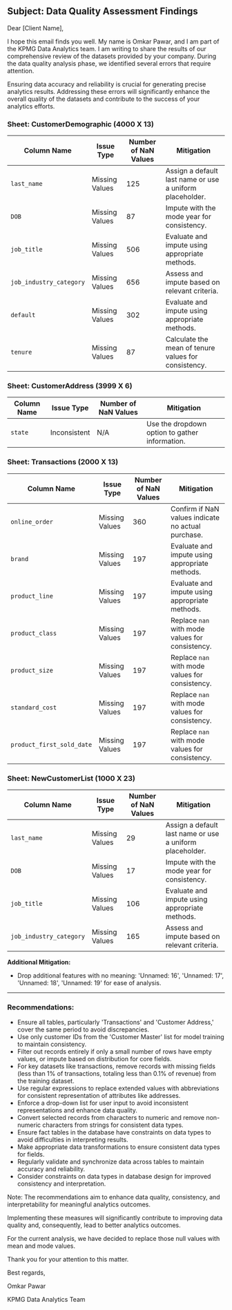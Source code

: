 ## Subject: Data Quality Assessment Findings

Dear [Client Name],

I hope this email finds you well. My name is Omkar Pawar, and I am part of the KPMG Data Analytics team. I am writing to share the results of our comprehensive review of the datasets provided by your company. During the data quality analysis phase, we identified several errors that require attention.

Ensuring data accuracy and reliability is crucial for generating precise analytics results. Addressing these errors will significantly enhance the overall quality of the datasets and contribute to the success of your analytics efforts.

### Sheet: CustomerDemographic (4000 X 13)

| Column Name                 | Issue Type       | Number of NaN Values | Mitigation                                               |
|-----------------------------|------------------|----------------------|----------------------------------------------------------|
| `last_name`                 | Missing Values   | 125                  | Assign a default last name or use a uniform placeholder.  |
| `DOB`                       | Missing Values   | 87                   | Impute with the mode year for consistency.                |
| `job_title`                 | Missing Values   | 506                  | Evaluate and impute using appropriate methods.            |
| `job_industry_category`     | Missing Values   | 656                  | Assess and impute based on relevant criteria.             |
| `default`                   | Missing Values   | 302                  | Evaluate and impute using appropriate methods.            |
| `tenure`                    | Missing Values   | 87                   | Calculate the mean of tenure values for consistency.       |

### Sheet: CustomerAddress (3999 X 6)

| Column Name                 | Issue Type       | Number of NaN Values | Mitigation                                               |
|-----------------------------|------------------|----------------------|----------------------------------------------------------|
| `state`                     | Inconsistent     | N/A                  | Use the dropdown option to gather information.             |

### Sheet: Transactions (2000 X 13)

| Column Name                 | Issue Type       | Number of NaN Values | Mitigation                                               |
|-----------------------------|------------------|----------------------|----------------------------------------------------------|
| `online_order`              | Missing Values   | 360                  | Confirm if NaN values indicate no actual purchase.        |
| `brand`                     | Missing Values   | 197                  | Evaluate and impute using appropriate methods.            |
| `product_line`              | Missing Values   | 197                  | Evaluate and impute using appropriate methods.            |
| `product_class`             | Missing Values   | 197                  | Replace `nan` with mode values for consistency.           |
| `product_size`              | Missing Values   | 197                  | Replace `nan` with mode values for consistency.           |
| `standard_cost`             | Missing Values   | 197                  | Replace `nan` with mode values for consistency.           |
| `product_first_sold_date`   | Missing Values   | 197                  | Replace `nan` with mode values for consistency.           |

### Sheet: NewCustomerList (1000 X 23)

| Column Name                 | Issue Type       | Number of NaN Values | Mitigation                                               |
|-----------------------------|------------------|----------------------|----------------------------------------------------------|
| `last_name`                 | Missing Values   | 29                   | Assign a default last name or use a uniform placeholder.  |
| `DOB`                       | Missing Values   | 17                   | Impute with the mode year for consistency.                |
| `job_title`                 | Missing Values   | 106                  | Evaluate and impute using appropriate methods.            |
| `job_industry_category`     | Missing Values   | 165                  | Assess and impute based on relevant criteria.             |

**Additional Mitigation:**
- Drop additional features with no meaning: 'Unnamed: 16', 'Unnamed: 17', 'Unnamed: 18', 'Unnamed: 19' for ease of analysis.

---------

### Recommendations:
- Ensure all tables, particularly 'Transactions' and 'Customer Address,' cover the same period to avoid discrepancies.
- Use only customer IDs from the 'Customer Master' list for model training to maintain consistency.
- Filter out records entirely if only a small number of rows have empty values, or impute based on distribution for core fields.
- For key datasets like transactions, remove records with missing fields (less than 1% of transactions, totaling less than 0.1% of revenue) from the training dataset.
- Use regular expressions to replace extended values with abbreviations for consistent representation of attributes like addresses.
- Enforce a drop-down list for user input to avoid inconsistent representations and enhance data quality.
- Convert selected records from characters to numeric and remove non-numeric characters from strings for consistent data types.
- Ensure fact tables in the database have constraints on data types to avoid difficulties in interpreting results.
- Make appropriate data transformations to ensure consistent data types for fields.
- Regularly validate and synchronize data across tables to maintain accuracy and reliability.
- Consider constraints on data types in database design for improved consistency and interpretation.
  
Note: The recommendations aim to enhance data quality, consistency, and interpretability for meaningful analytics outcomes.

Implementing these measures will significantly contribute to improving data quality and, consequently, lead to better analytics outcomes.

For the current analysis, we have decided to replace those null values with mean and mode values. 

Thank you for your attention to this matter.

Best regards,

Omkar Pawar

KPMG Data Analytics Team
